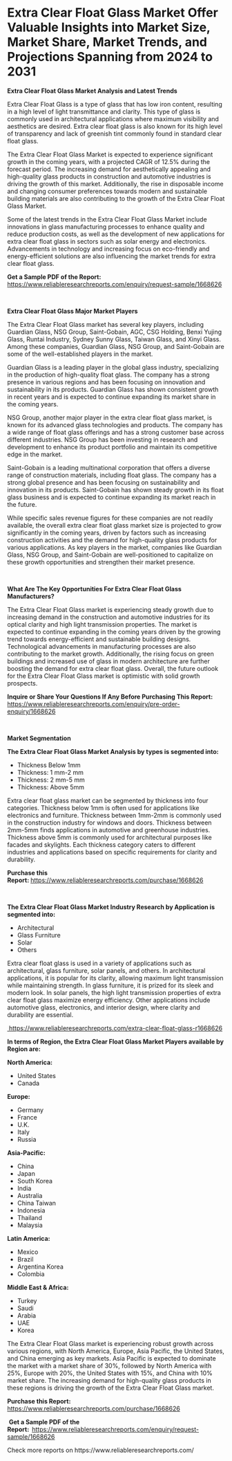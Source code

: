 <p><h1>Extra Clear Float Glass Market Offer Valuable Insights into Market Size, Market Share, Market Trends, and Projections Spanning from 2024 to 2031</h1></p><p><strong>Extra Clear Float Glass Market Analysis and Latest Trends</strong></p>
<p><p>Extra Clear Float Glass is a type of glass that has low iron content, resulting in a high level of light transmittance and clarity. This type of glass is commonly used in architectural applications where maximum visibility and aesthetics are desired. Extra clear float glass is also known for its high level of transparency and lack of greenish tint commonly found in standard clear float glass.</p><p>The Extra Clear Float Glass Market is expected to experience significant growth in the coming years, with a projected CAGR of 12.5% during the forecast period. The increasing demand for aesthetically appealing and high-quality glass products in construction and automotive industries is driving the growth of this market. Additionally, the rise in disposable income and changing consumer preferences towards modern and sustainable building materials are also contributing to the growth of the Extra Clear Float Glass Market.</p><p>Some of the latest trends in the Extra Clear Float Glass Market include innovations in glass manufacturing processes to enhance quality and reduce production costs, as well as the development of new applications for extra clear float glass in sectors such as solar energy and electronics. Advancements in technology and increasing focus on eco-friendly and energy-efficient solutions are also influencing the market trends for extra clear float glass.</p></p>
<p><strong>Get a Sample PDF of the Report:&nbsp;</strong> <a href="https://www.reliableresearchreports.com/enquiry/request-sample/1668626">https://www.reliableresearchreports.com/enquiry/request-sample/1668626</a></p>
<p>&nbsp;</p>
<p><strong>Extra Clear Float Glass Major Market Players</strong></p>
<p><p>The Extra Clear Float Glass market has several key players, including Guardian Glass, NSG Group, Saint-Gobain, AGC, CSG Holding, Benxi Yujing Glass, Runtai Industry, Sydney Sunny Glass, Taiwan Glass, and Xinyi Glass. Among these companies, Guardian Glass, NSG Group, and Saint-Gobain are some of the well-established players in the market.</p><p>Guardian Glass is a leading player in the global glass industry, specializing in the production of high-quality float glass. The company has a strong presence in various regions and has been focusing on innovation and sustainability in its products. Guardian Glass has shown consistent growth in recent years and is expected to continue expanding its market share in the coming years.</p><p>NSG Group, another major player in the extra clear float glass market, is known for its advanced glass technologies and products. The company has a wide range of float glass offerings and has a strong customer base across different industries. NSG Group has been investing in research and development to enhance its product portfolio and maintain its competitive edge in the market.</p><p>Saint-Gobain is a leading multinational corporation that offers a diverse range of construction materials, including float glass. The company has a strong global presence and has been focusing on sustainability and innovation in its products. Saint-Gobain has shown steady growth in its float glass business and is expected to continue expanding its market reach in the future.</p><p>While specific sales revenue figures for these companies are not readily available, the overall extra clear float glass market size is projected to grow significantly in the coming years, driven by factors such as increasing construction activities and the demand for high-quality glass products for various applications. As key players in the market, companies like Guardian Glass, NSG Group, and Saint-Gobain are well-positioned to capitalize on these growth opportunities and strengthen their market presence.</p></p>
<p>&nbsp;</p>
<p><strong>What Are The Key Opportunities For Extra Clear Float Glass Manufacturers?</strong></p>
<p><p>The Extra Clear Float Glass market is experiencing steady growth due to increasing demand in the construction and automotive industries for its optical clarity and high light transmission properties. The market is expected to continue expanding in the coming years driven by the growing trend towards energy-efficient and sustainable building designs. Technological advancements in manufacturing processes are also contributing to the market growth. Additionally, the rising focus on green buildings and increased use of glass in modern architecture are further boosting the demand for extra clear float glass. Overall, the future outlook for the Extra Clear Float Glass market is optimistic with solid growth prospects.</p></p>
<p><strong>Inquire or Share Your Questions If Any Before Purchasing This Report:</strong> <a href="https://www.reliableresearchreports.com/enquiry/pre-order-enquiry/1668626">https://www.reliableresearchreports.com/enquiry/pre-order-enquiry/1668626</a></p>
<p>&nbsp;</p>
<p><strong>Market Segmentation</strong></p>
<p><strong>The Extra Clear Float Glass Market Analysis by types is segmented into:</strong></p>
<p><ul><li>Thickness Below 1mm</li><li>Thickness: 1 mm-2 mm</li><li>Thickness: 2 mm-5 mm</li><li>Thickness: Above 5mm</li></ul></p>
<p><p>Extra clear float glass market can be segmented by thickness into four categories. Thickness below 1mm is often used for applications like electronics and furniture. Thickness between 1mm-2mm is commonly used in the construction industry for windows and doors. Thickness between 2mm-5mm finds applications in automotive and greenhouse industries. Thickness above 5mm is commonly used for architectural purposes like facades and skylights. Each thickness category caters to different industries and applications based on specific requirements for clarity and durability.</p></p>
<p><strong>Purchase this Report:&nbsp;</strong><a href="https://www.reliableresearchreports.com/purchase/1668626">https://www.reliableresearchreports.com/purchase/1668626</a></p>
<p>&nbsp;</p>
<p><strong>The Extra Clear Float Glass Market Industry Research by Application is segmented into:</strong></p>
<p><ul><li>Architectural</li><li>Glass Furniture</li><li>Solar</li><li>Others</li></ul></p>
<p><p>Extra clear float glass is used in a variety of applications such as architectural, glass furniture, solar panels, and others. In architectural applications, it is popular for its clarity, allowing maximum light transmission while maintaining strength. In glass furniture, it is prized for its sleek and modern look. In solar panels, the high light transmission properties of extra clear float glass maximize energy efficiency. Other applications include automotive glass, electronics, and interior design, where clarity and durability are essential.</p></p>
<p><a href="https://www.reliableresearchreports.com/extra-clear-float-glass-r1668626">&nbsp;https://www.reliableresearchreports.com/extra-clear-float-glass-r1668626</a></p>
<p><strong>In terms of Region, the Extra Clear Float Glass Market Players available by Region are:</strong></p>
<p>
    <p> <strong> North America: </strong>
        <ul>
            <li>United States</li>
            <li>Canada</li>
        </ul>
        </p> 
    <p> <strong> Europe: </strong>
        <ul>
            <li>Germany</li>
            <li>France</li>
            <li>U.K.</li>
            <li>Italy</li>
            <li>Russia</li>
        </ul>
        </p> 
    <p> <strong> Asia-Pacific: </strong>
        <ul>
            <li>China</li>
            <li>Japan</li>
            <li>South Korea</li>
            <li>India</li>
            <li>Australia</li>
            <li>China Taiwan</li>
            <li>Indonesia</li>
            <li>Thailand</li>
            <li>Malaysia</li>
        </ul>
        </p> 
    <p> <strong> Latin America: </strong>
        <ul>
            <li>Mexico</li>
            <li>Brazil</li>
            <li>Argentina Korea</li>
            <li>Colombia</li>
        </ul>
        </p> 
    <p> <strong> Middle East & Africa: </strong>
        <ul>
            <li>Turkey</li>
            <li>Saudi</li>
            <li>Arabia</li>
            <li>UAE</li>
            <li>Korea</li>
        </ul>
    </p>
    </p>
<p><p>The Extra Clear Float Glass market is experiencing robust growth across various regions, with North America, Europe, Asia Pacific, the United States, and China emerging as key markets. Asia Pacific is expected to dominate the market with a market share of 30%, followed by North America with 25%, Europe with 20%, the United States with 15%, and China with 10% market share. The increasing demand for high-quality glass products in these regions is driving the growth of the Extra Clear Float Glass market.</p></p>
<p><strong>Purchase this Report: </strong><a href="https://www.reliableresearchreports.com/purchase/1668626">https://www.reliableresearchreports.com/purchase/1668626</a></p>
<p>&nbsp;<strong>Get a Sample PDF of the Report:&nbsp;&nbsp;</strong><a href="https://www.reliableresearchreports.com/enquiry/request-sample/1668626">https://www.reliableresearchreports.com/enquiry/request-sample/1668626</a></p>
<p><strong></strong></p>
<p>Check more reports on https://www.reliableresearchreports.com/</p>